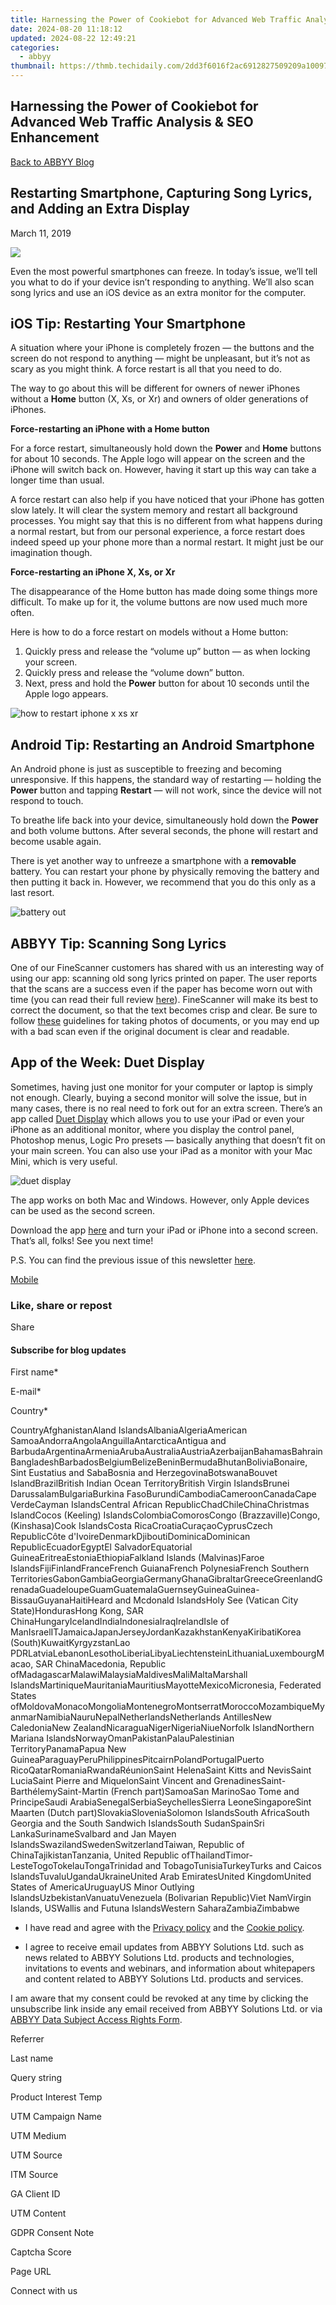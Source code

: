 ```yaml
---
title: Harnessing the Power of Cookiebot for Advanced Web Traffic Analysis & SEO Enhancement
date: 2024-08-20 11:18:12
updated: 2024-08-22 12:49:21
categories:
  - abbyy
thumbnail: https://thmb.techidaily.com/2dd3f6016f2ac6912827509209a1009782287114c5fe49411fd5c4ce5c94643b.jpg
---
```


## Harnessing the Power of Cookiebot for Advanced Web Traffic Analysis & SEO Enhancement

[Back to ABBYY Blog](https://tools.techidaily.com/abbyy/products/)

## Restarting Smartphone, Capturing Song Lyrics, and Adding an Extra Display

March 11, 2019

![](https://static1.abbyy.com/abbyycommedia/26740/mobile-monday-71.jpg) 

Even the most powerful smartphones can freeze. In today’s issue, we’ll tell you what to do if your device isn’t responding to anything. We’ll also scan song lyrics and use an iOS device as an extra monitor for the computer.

## **iOS Tip: Restarting Your Smartphone**

A situation where your iPhone is completely frozen — the buttons and the screen do not respond to anything — might be unpleasant, but it’s not as scary as you might think. A force restart is all that you need to do.

The way to go about this will be different for owners of newer iPhones without a **Home** button (X, Xs, or Xr) and owners of older generations of iPhones.

**Force-restarting an iPhone with a Home button**

For a force restart, simultaneously hold down the **Power** and **Home** buttons for about 10 seconds. The Apple logo will appear on the screen and the iPhone will switch back on. However, having it start up this way can take a longer time than usual.

A force restart can also help if you have noticed that your iPhone has gotten slow lately. It will clear the system memory and restart all background processes. You might say that this is no different from what happens during a normal restart, but from our personal experience, a force restart does indeed speed up your phone more than a normal restart. It might just be our imagination though.

**Force-restarting an iPhone X, Xs, or Xr**

The disappearance of the Home button has made doing some things more difficult. To make up for it, the volume buttons are now used much more often.

Here is how to do a force restart on models without a Home button:

1. Quickly press and release the “volume up” button — as when locking your screen.
2. Quickly press and release the “volume down” button.
3. Next, press and hold the **Power** button for about 10 seconds until the Apple logo appears.

![how to restart iphone x xs xr](https://static1.abbyy.com/abbyycommedia/26741/iphonex.jpg)

## **Android Tip: Restarting an Android Smartphone** 

An Android phone is just as susceptible to freezing and becoming unresponsive. If this happens, the standard way of restarting — holding the **Power** button and tapping **Restart** — will not work, since the device will not respond to touch.

To breathe life back into your device, simultaneously hold down the **Power** and both volume buttons. After several seconds, the phone will restart and become usable again.

There is yet another way to unfreeze a smartphone with a **removable** battery. You can restart your phone by physically removing the battery and then putting it back in. However, we recommend that you do this only as a last resort.

![battery out](https://static1.abbyy.com/abbyycommedia/26742/battaryout.jpg)

## **ABBYY Tip: Scanning Song Lyrics**

One of our FineScanner customers has shared with us an interesting way of using our app: scanning old song lyrics printed on paper. The user reports that the scans are a success even if the paper has become worn out with time (you can read their full review [here](https://appfollow.io/app/1359/review/19015674?s=abbyy&utm%5Fsource=reviews&utm%5Fmedium=slack&utm%5Fcampaign=permalink)). FineScanner will make its best to correct the document, so that the text becomes crisp and clear. Be sure to follow [these](https://tools.techidaily.com/abbyy/products/) guidelines for taking photos of documents, or you may end up with a bad scan even if the original document is clear and readable.

## **App of the Week: Duet Display**

Sometimes, having just one monitor for your computer or laptop is simply not enough. Clearly, buying a second monitor will solve the issue, but in many cases, there is no real need to fork out for an extra screen. There’s an app called [Duet Display](https://www.duetdisplay.com/) which allows you to use your iPad or even your iPhone as an additional monitor, where you display the control panel, Photoshop menus, Logic Pro presets — basically anything that doesn’t fit on your main screen. You can also use your iPad as a monitor with your Mac Mini, which is very useful.

![duet display](https://static1.abbyy.com/abbyycommedia/26743/app.jpg)

The app works on both Mac and Windows. However, only Apple devices can be used as the second screen.

Download the app [here](https://itunes.apple.com/app/duet-display/id935754064?mt=8) and turn your iPad or iPhone into a second screen. That’s all, folks! See you next time!

P.S. You can find the previous issue of this newsletter [here](https://tools.techidaily.com/abbyy/products/).

[Mobile](https://tools.techidaily.com/abbyy/products/) 

### Like, share or repost

Share 

  
#### Subscribe for blog updates

First name\*

E-mail\*

Сountry\*

СountryAfghanistanAland IslandsAlbaniaAlgeriaAmerican SamoaAndorraAngolaAnguillaAntarcticaAntigua and BarbudaArgentinaArmeniaArubaAustraliaAustriaAzerbaijanBahamasBahrainBangladeshBarbadosBelgiumBelizeBeninBermudaBhutanBoliviaBonaire, Sint Eustatius and SabaBosnia and HerzegovinaBotswanaBouvet IslandBrazilBritish Indian Ocean TerritoryBritish Virgin IslandsBrunei DarussalamBulgariaBurkina FasoBurundiCambodiaCameroonCanadaCape VerdeCayman IslandsCentral African RepublicChadChileChinaChristmas IslandCocos (Keeling) IslandsColombiaComorosCongo (Brazzaville)Congo, (Kinshasa)Cook IslandsCosta RicaCroatiaCuraçaoCyprusCzech RepublicCôte d'IvoireDenmarkDjiboutiDominicaDominican RepublicEcuadorEgyptEl SalvadorEquatorial GuineaEritreaEstoniaEthiopiaFalkland Islands (Malvinas)Faroe IslandsFijiFinlandFranceFrench GuianaFrench PolynesiaFrench Southern TerritoriesGabonGambiaGeorgiaGermanyGhanaGibraltarGreeceGreenlandGrenadaGuadeloupeGuamGuatemalaGuernseyGuineaGuinea-BissauGuyanaHaitiHeard and Mcdonald IslandsHoly See (Vatican City State)HondurasHong Kong, SAR ChinaHungaryIcelandIndiaIndonesiaIraqIrelandIsle of ManIsraelITJamaicaJapanJerseyJordanKazakhstanKenyaKiribatiKorea (South)KuwaitKyrgyzstanLao PDRLatviaLebanonLesothoLiberiaLibyaLiechtensteinLithuaniaLuxembourgMacao, SAR ChinaMacedonia, Republic ofMadagascarMalawiMalaysiaMaldivesMaliMaltaMarshall IslandsMartiniqueMauritaniaMauritiusMayotteMexicoMicronesia, Federated States ofMoldovaMonacoMongoliaMontenegroMontserratMoroccoMozambiqueMyanmarNamibiaNauruNepalNetherlandsNetherlands AntillesNew CaledoniaNew ZealandNicaraguaNigerNigeriaNiueNorfolk IslandNorthern Mariana IslandsNorwayOmanPakistanPalauPalestinian TerritoryPanamaPapua New GuineaParaguayPeruPhilippinesPitcairnPolandPortugalPuerto RicoQatarRomaniaRwandaRéunionSaint HelenaSaint Kitts and NevisSaint LuciaSaint Pierre and MiquelonSaint Vincent and GrenadinesSaint-BarthélemySaint-Martin (French part)SamoaSan MarinoSao Tome and PrincipeSaudi ArabiaSenegalSerbiaSeychellesSierra LeoneSingaporeSint Maarten (Dutch part)SlovakiaSloveniaSolomon IslandsSouth AfricaSouth Georgia and the South Sandwich IslandsSouth SudanSpainSri LankaSurinameSvalbard and Jan Mayen IslandsSwazilandSwedenSwitzerlandTaiwan, Republic of ChinaTajikistanTanzania, United Republic ofThailandTimor-LesteTogoTokelauTongaTrinidad and TobagoTunisiaTurkeyTurks and Caicos IslandsTuvaluUgandaUkraineUnited Arab EmiratesUnited KingdomUnited States of AmericaUruguayUS Minor Outlying IslandsUzbekistanVanuatuVenezuela (Bolivarian Republic)Viet NamVirgin Islands, USWallis and Futuna IslandsWestern SaharaZambiaZimbabwe

* I have read and agree with the [Privacy policy](https://tools.techidaily.com/abbyy/products/) and the [Cookie policy](https://tools.techidaily.com/abbyy/products/).

* I agree to receive email updates from ABBYY Solutions Ltd. such as news related to ABBYY Solutions Ltd. products and technologies, invitations to events and webinars, and information about whitepapers and content related to ABBYY Solutions Ltd. products and services.  
    
I am aware that my consent could be revoked at any time by clicking the unsubscribe link inside any email received from ABBYY Solutions Ltd. or via [ABBYY Data Subject Access Rights Form](https://tools.techidaily.com/abbyy/products/).

Referrer

Last name

Query string

Product Interest Temp

UTM Campaign Name

UTM Medium

UTM Source

ITM Source

GA Client ID

UTM Content

GDPR Consent Note

Captcha Score

Page URL

Connect with us

<ins class="adsbygoogle"
     style="display:block"
     data-ad-format="autorelaxed"
     data-ad-client="ca-pub-7571918770474297"
     data-ad-slot="1223367746"></ins>



<ins class="adsbygoogle"
     style="display:block"
     data-ad-client="ca-pub-7571918770474297"
     data-ad-slot="8358498916"
     data-ad-format="auto"
     data-full-width-responsive="true"></ins>
